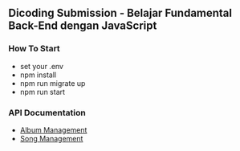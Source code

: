 ## Dicoding Submission - Belajar Fundamental Back-End dengan JavaScript

### How To Start

- set your .env
- npm install
- npm run migrate up
- npm run start

### API Documentation

- [Album Management](/docs/album.md)
- [Song Management](/docs/song.md)
